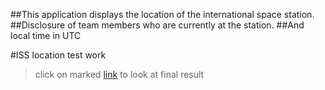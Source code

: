 ##This application displays the location of the international space station.
##Disclosure of team members who are currently at the station.
##And local time in UTC

#ISS location test work
>click on marked [link](https://seryogium.github.io/CleveroadTest.io/) to look at final result

